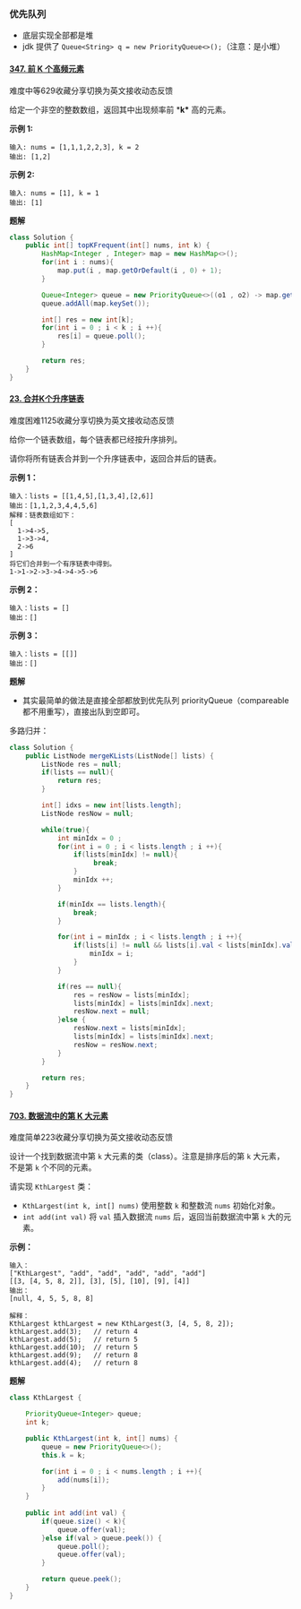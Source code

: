 ### 优先队列

* 底层实现全部都是堆
* jdk 提供了 `Queue<String> q = new PriorityQueue<>();`（注意：是小堆）



#### [347. 前 K 个高频元素](https://leetcode-cn.com/problems/top-k-frequent-elements/)

难度中等629收藏分享切换为英文接收动态反馈

给定一个非空的整数数组，返回其中出现频率前 ***k\*** 高的元素。

 

**示例 1:**

```
输入: nums = [1,1,1,2,2,3], k = 2
输出: [1,2]
```

**示例 2:**

```
输入: nums = [1], k = 1
输出: [1]
```





**题解**

```java
class Solution {
    public int[] topKFrequent(int[] nums, int k) {
        HashMap<Integer , Integer> map = new HashMap<>();
        for(int i : nums){
            map.put(i , map.getOrDefault(i , 0) + 1);
        }

        Queue<Integer> queue = new PriorityQueue<>((o1 , o2) -> map.get(o2) - map.get(o1));
        queue.addAll(map.keySet());

        int[] res = new int[k];
        for(int i = 0 ; i < k ; i ++){
            res[i] = queue.poll();
        }

        return res;
    }
}
```



#### [23. 合并K个升序链表](https://leetcode-cn.com/problems/merge-k-sorted-lists/)

难度困难1125收藏分享切换为英文接收动态反馈

给你一个链表数组，每个链表都已经按升序排列。

请你将所有链表合并到一个升序链表中，返回合并后的链表。

 

**示例 1：**

```
输入：lists = [[1,4,5],[1,3,4],[2,6]]
输出：[1,1,2,3,4,4,5,6]
解释：链表数组如下：
[
  1->4->5,
  1->3->4,
  2->6
]
将它们合并到一个有序链表中得到。
1->1->2->3->4->4->5->6
```

**示例 2：**

```
输入：lists = []
输出：[]
```

**示例 3：**

```
输入：lists = [[]]
输出：[]
```



**题解**

* 其实最简单的做法是直接全部都放到优先队列 priorityQueue（compareable 都不用重写），直接出队到空即可。

多路归并：

```java
class Solution {
    public ListNode mergeKLists(ListNode[] lists) {
        ListNode res = null;
        if(lists == null){
            return res;
        }

        int[] idxs = new int[lists.length];
        ListNode resNow = null;

        while(true){
            int minIdx = 0 ;
            for(int i = 0 ; i < lists.length ; i ++){
                if(lists[minIdx] != null){
                     break;
                }
                minIdx ++;
            }

            if(minIdx == lists.length){
                break;
            }

            for(int i = minIdx ; i < lists.length ; i ++){
                if(lists[i] != null && lists[i].val < lists[minIdx].val){
                    minIdx = i;
                }
            }

            if(res == null){
                res = resNow = lists[minIdx];
                lists[minIdx] = lists[minIdx].next;
                resNow.next = null;
            }else {
                resNow.next = lists[minIdx];
                lists[minIdx] = lists[minIdx].next;
                resNow = resNow.next;
            }
        }

        return res;
    }
}
```
#### [703. 数据流中的第 K 大元素](https://leetcode-cn.com/problems/kth-largest-element-in-a-stream/)

难度简单223收藏分享切换为英文接收动态反馈

设计一个找到数据流中第 `k` 大元素的类（class）。注意是排序后的第 `k` 大元素，不是第 `k` 个不同的元素。

请实现 `KthLargest` 类：

- `KthLargest(int k, int[] nums)` 使用整数 `k` 和整数流 `nums` 初始化对象。
- `int add(int val)` 将 `val` 插入数据流 `nums` 后，返回当前数据流中第 `k` 大的元素。

 

**示例：**

```
输入：
["KthLargest", "add", "add", "add", "add", "add"]
[[3, [4, 5, 8, 2]], [3], [5], [10], [9], [4]]
输出：
[null, 4, 5, 5, 8, 8]

解释：
KthLargest kthLargest = new KthLargest(3, [4, 5, 8, 2]);
kthLargest.add(3);   // return 4
kthLargest.add(5);   // return 5
kthLargest.add(10);  // return 5
kthLargest.add(9);   // return 8
kthLargest.add(4);   // return 8
```

**题解**
```java
class KthLargest {

    PriorityQueue<Integer> queue;
    int k;

    public KthLargest(int k, int[] nums) {
        queue = new PriorityQueue<>();
        this.k = k;

        for(int i = 0 ; i < nums.length ; i ++){
            add(nums[i]);
        }
    }
    
    public int add(int val) {
        if(queue.size() < k){
            queue.offer(val);
        }else if(val > queue.peek()) {
            queue.poll();
            queue.offer(val);
        }

        return queue.peek();
    }
}

```


